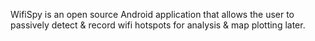 WifiSpy is an open source Android application that allows the user to passively detect & record wifi hotspots for analysis & map plotting later.